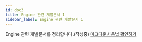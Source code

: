 ```yaml
---
id: doc3
title: Engine 관련 개발문서 1
sidebar_label: Engine 관련 개발문서 1
---
```


Engine 관련 개발문서를 정리합니다.(작성중) 
[마크다운사용법 확인하기](https://docusaurus.io/docs/en/doc-markdown)
